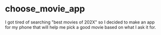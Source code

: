 # choose_movie_app
I got tired of searching "best movies of 202X" so I decided to make an app for my phone that will help me pick a good movie based on what I ask it for.
